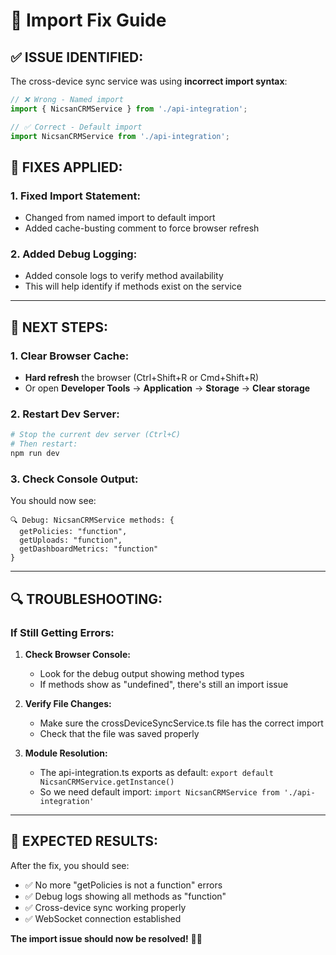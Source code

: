 # 🔧 Import Fix Guide

## ✅ **ISSUE IDENTIFIED:**

The cross-device sync service was using **incorrect import syntax**:
```typescript
// ❌ Wrong - Named import
import { NicsanCRMService } from './api-integration';

// ✅ Correct - Default import  
import NicsanCRMService from './api-integration';
```

## 🔧 **FIXES APPLIED:**

### **1. Fixed Import Statement:**
- Changed from named import to default import
- Added cache-busting comment to force browser refresh

### **2. Added Debug Logging:**
- Added console logs to verify method availability
- This will help identify if methods exist on the service

---

## 🚀 **NEXT STEPS:**

### **1. Clear Browser Cache:**
- **Hard refresh** the browser (Ctrl+Shift+R or Cmd+Shift+R)
- Or open **Developer Tools** → **Application** → **Storage** → **Clear storage**

### **2. Restart Dev Server:**
```bash
# Stop the current dev server (Ctrl+C)
# Then restart:
npm run dev
```

### **3. Check Console Output:**
You should now see:
```
🔍 Debug: NicsanCRMService methods: {
  getPolicies: "function",
  getUploads: "function", 
  getDashboardMetrics: "function"
}
```

---

## 🔍 **TROUBLESHOOTING:**

### **If Still Getting Errors:**

1. **Check Browser Console:**
   - Look for the debug output showing method types
   - If methods show as "undefined", there's still an import issue

2. **Verify File Changes:**
   - Make sure the crossDeviceSyncService.ts file has the correct import
   - Check that the file was saved properly

3. **Module Resolution:**
   - The api-integration.ts exports as default: `export default NicsanCRMService.getInstance()`
   - So we need default import: `import NicsanCRMService from './api-integration'`

---

## 🎯 **EXPECTED RESULTS:**

After the fix, you should see:
- ✅ No more "getPolicies is not a function" errors
- ✅ Debug logs showing all methods as "function"
- ✅ Cross-device sync working properly
- ✅ WebSocket connection established

**The import issue should now be resolved!** 🚀✨




